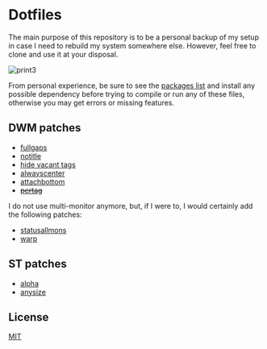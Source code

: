 # Dotfiles

The main purpose of this repository is to be a personal backup of my setup in case I need to rebuild my system somewhere else. However, feel free to clone and use it at your disposal.

![print3](https://user-images.githubusercontent.com/63078965/120683141-cab11300-c48c-11eb-9732-b9e55f053875.png)

From personal experience, be sure to see the [packages list](https://github.com/orpheustaken/dotfiles/tree/master/packages) and install any possible dependency before trying to compile or run any of these files, otherwise you may get errors or missing features.

## DWM patches
* [fullgaps](https://dwm.suckless.org/patches/fullgaps/)
* [notitle](https://dwm.suckless.org/patches/notitle/)
* [hide vacant tags](https://dwm.suckless.org/patches/hide_vacant_tags/)
* [alwayscenter](https://dwm.suckless.org/patches/alwayscenter/)
* [attachbottom](https://dwm.suckless.org/patches/attachbottom/)
* ~~[pertag](https://dwm.suckless.org/patches/pertag)~~

I do not use multi-monitor anymore, but, if I were to, I would certainly add the following patches:

* [statusallmons](https://dwm.suckless.org/patches/statusallmons/)
* [warp](https://dwm.suckless.org/patches/warp/)

## ST patches
* [alpha](https://st.suckless.org/patches/alpha/)
* [anysize](https://st.suckless.org/patches/anysize/)

## License
[MIT](https://choosealicense.com/licenses/mit/)
